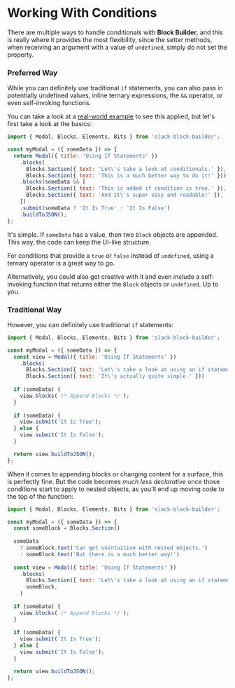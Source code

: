 # Working With Conditions

There are multiple ways to handle conditionals with **Block Builder**, and this is really where it provides the most flexibility, since the setter methods, when receiving an argument with a value of `undefined`, simply do not set the property. 

### Preferred Way

While you can definitely use traditional `if` statements, you can also pass in potentially undefined values, inline ternary expressions, the `&&` operator, or even self-invoking functions.

You can take a look at a [real-world example](#mag--real-world-examples) to see this applied, but let's first take a look at the basics:

```javascript
import { Modal, Blocks, Elements, Bits } from 'slack-block-builder';

const myModal = ({ someData }) => {
  return Modal({ title: 'Using If Statements' })
    .blocks(
      Blocks.Section({ text: 'Let\'s take a look at conditionals.' }),
      Blocks.Section({ text: 'This is a much better way to do it!' }))
    .blocks(someData && [
      Blocks.Section({ text: 'This is added if condition is true.' }),
      Blocks.Section({ text: 'And it\'s super easy and readable!' }),
    ])
    .submit(someData ? 'It Is True' : 'It Is False')
    .buildToJSON();
};
```

It's simple. If `someData` has a value, then two `Block` objects are appended. This way, the code can keep the UI-like structure.

For conditions that provide a `true` or `false` instead of `undefined`, using a ternary operator is a great way to go.

Alternatively, you could also get creative with it and even include a self-invoking function that returns either the `Block` objects or `undefined`. Up to you. 

### Traditional Way

However, you can definitely use traditional `if` statements:

```javascript
import { Modal, Blocks, Elements, Bits } from 'slack-block-builder';

const myModal = ({ someData }) => {
  const view = Modal({ title: 'Using If Statements' })
    .blocks(
      Blocks.Section({ text: 'Let\'s take a look at using an if statement.' }),
      Blocks.Section({ text: 'It\'s actually quite simple.' }))
  
  if (someData) {
    view.blocks( /* Append Blocks */ );
  }
  
  if (someData) {
    view.submit('It Is True');
  } else {
    view.submit('It Is False');
  }

  return view.buildToJSON();
};
```

When it comes to appending blocks or changing content for a surface, this is perfectly fine. But the code becomes _much less declarative_ once those conditions start to apply to nested objects, as you'll end up moving code to the top of the function:

```javascript
import { Modal, Blocks, Elements, Bits } from 'slack-block-builder';

const myModal = ({ someData }) => {
  const someBlock = Blocks.Section()
  
  someData 
    ? someBlock.text('Can get unintuitive with nested objects.')
    : someBlock.text('But there is a much better way!')
  
  const view = Modal({ title: 'Using If Statements' })
    .blocks(
      Blocks.Section({ text: 'Let\'s take a look at using an if statement.' }),
      someBlock,
    )
  
  if (someData) {
    view.blocks( /* Append Blocks */ );
  }
  
  if (someData) {
    view.submit('It Is True');
  } else {
    view.submit('It Is False');
  }

  return view.buildToJSON();
};
```